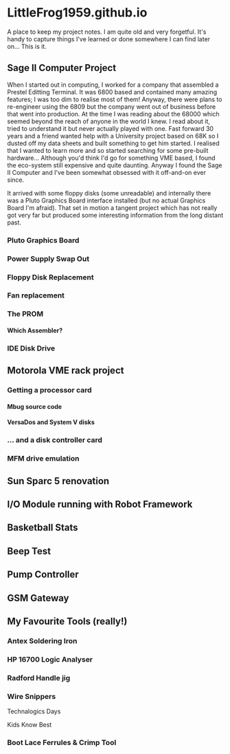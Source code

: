# LittleFrog1959.github.io
A place to keep my project notes.
I am quite old and very forgetful.  It's handy to capture things I've learned or done somewhere I can find later on...  This is it.

## Sage II Computer Project
When I started out in computing, I worked for a company that assembled a Prestel Editting Terminal. It was 6800 based and contained many amazing features; I was too dim to realise most of them! Anyway, there were plans to re-engineer using the 6809 but the company went out of business before that went into production. At the time I was reading about the 68000 which seemed beyond the reach of anyone in the world I knew. I read about it, tried to understand it but never actually played with one. Fast forward 30 years and a friend wanted help with a University project based on 68K so I dusted off my data sheets and built something to get him started. I realised that I wanted to learn more and so started searching for some pre-built hardware... Although you'd think I'd go for something VME based, I found the eco-system still expensive and quite daunting. Anyway I found the Sage II Computer and I've been somewhat obsessed with it off-and-on ever since.

It arrived with some floppy disks (some unreadable) and internally there was a Pluto Graphics Board interface installed (but no actual Graphics Board I'm afraid). That set in motion a tangent project which has not really got very far but produced some interesting information from the long distant past.

### Pluto Graphics Board
### Power Supply Swap Out
### Floppy Disk Replacement
### Fan replacement
### The PROM
#### Which Assembler?
### IDE Disk Drive

## Motorola VME rack project
### Getting a processor card
#### Mbug source code
#### VersaDos and System V disks
### ... and a disk controller card
### MFM drive emulation

## Sun Sparc 5 renovation

## I/O Module running with Robot Framework

## Basketball Stats

## Beep Test

## Pump Controller

## GSM Gateway

## My Favourite Tools (really!)

### Antex Soldering Iron

### HP 16700 Logic Analyser

### Radford Handle jig

### Wire Snippers
Technalogics Days

Kids Know Best

### Boot Lace Ferrules & Crimp Tool 

